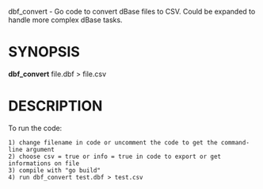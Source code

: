 dbf_convert - Go code to convert dBase files to CSV. Could be expanded to handle more complex dBase tasks.
# SYNOPSIS
**dbf_convert** file.dbf > file.csv

# DESCRIPTION
To run the code:

    1) change filename in code or uncomment the code to get the command-line argument
    2) choose csv = true or info = true in code to export or get informations on file
    3) compile with "go build"
    4) run dbf_convert test.dbf > test.csv

